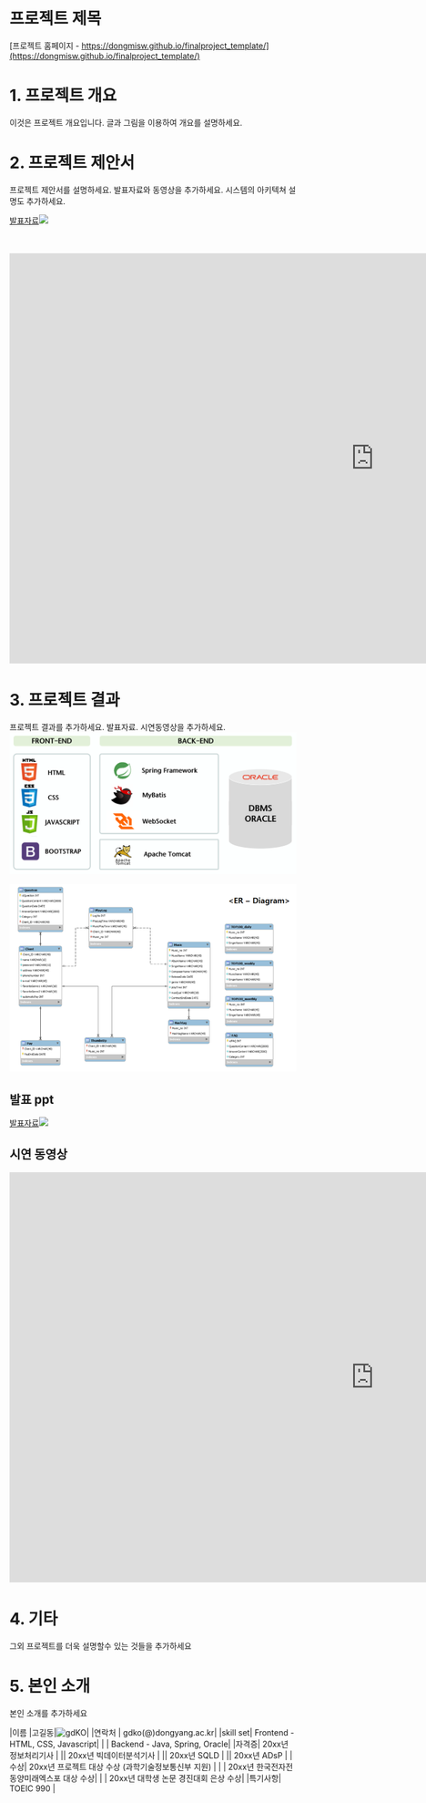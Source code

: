 # 프로젝트 제목

[프로젝트 홈페이지 - https://dongmisw.github.io/finalproject_template/](https://dongmisw.github.io/finalproject_template/)

# 1. 프로젝트 개요

이것은 프로젝트 개요입니다. 글과 그림을 이용하여 개요를 설명하세요.

# 2. 프로젝트 제안서

프로젝트 제안서를 설명하세요. 발표자료와 동영상을 추가하세요. 시스템의 아키텍쳐 설명도 추가하세요.

 
[발표자료<img src="ppt.jpg"/>](/project.pptx)<br>
<br> <br> 
 
<iframe width="1280" height="720" src="https://www.youtube.com/embed/9TLiFboJWp8" title="[동양미래대학교] 미래 딱! 대 (Full.ver)" frameborder="0" allow="accelerometer; autoplay; clipboard-write; encrypted-media; gyroscope; picture-in-picture; web-share" referrerpolicy="strict-origin-when-cross-origin" allowfullscreen></iframe>

# 3. 프로젝트 결과
프로젝트 결과를 추가하세요. 발표자료. 시연동영상을 추가하세요.
   <img src="architecture.png"/><br>
   
   <img src="erd.JPG"/><br>
## 발표 ppt 

[발표자료<img src="ppt.jpg"/>](/project.pptx)<br>
## 시연 동영상 
<iframe width="1280" height="720" src="https://www.youtube.com/embed/9TLiFboJWp8" title="[동양미래대학교] 미래 딱! 대 (Full.ver)" frameborder="0" allow="accelerometer; autoplay; clipboard-write; encrypted-media; gyroscope; picture-in-picture; web-share" referrerpolicy="strict-origin-when-cross-origin" allowfullscreen></iframe>
 
# 4. 기타
그외 프로젝트를 더욱 설명할수 있는 것들을 추가하세요
 
# 5. 본인 소개

본인 소개를 추가하세요

|이름 |고길동|![gdKO](/gdko.jpg)|
|연락처 | gdko(@)dongyang.ac.kr|
|skill set| Frontend - HTML, CSS, Javascript|
| | Backend - Java, Spring, Oracle|
|자격증| 20xx년 정보처리기사 |
|| 20xx년 빅데이터분석기사 |
|| 20xx년 SQLD |
|| 20xx년 ADsP |
|수상| 20xx년 프로젝트 대상 수상 (과학기술정보통신부 지원)  |
| | 20xx년 한국전자전 동양미래엑스포 대상 수상|
| | 20xx년 대학생 논문 경진대회 은상 수상|
|특기사항|  TOEIC 990 |



